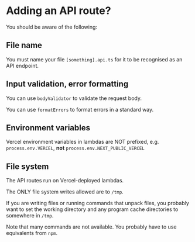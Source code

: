 # Adding an API route?

You should be aware of the following:

## File name

You must name your file `[something].api.ts` for it to be recognised as an API endpoint.

## Input validation, error formatting

You can use `bodyValidator` to validate the request body.

You can use `formatErrors` to format errors in a standard way.

## Environment variables

Vercel environment variables in lambdas are NOT prefixed,
e.g. `process.env.VERCEL`, **not** `process.env.NEXT_PUBLIC_VERCEL`

## File system

The API routes run on Vercel-deployed lambdas.

The ONLY file system writes allowed are to `/tmp`.

If you are writing files or running commands that unpack files,
you probably want to set the working directory and any program cache directories to somewhere in `/tmp`.

Note that many commands are not available. You probably have to use equivalents from `npm`.
